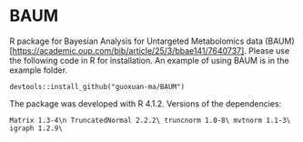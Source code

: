 # BAUM
 R package for Bayesian Analysis for Untargeted Metabolomics data (BAUM) [https://academic.oup.com/bib/article/25/3/bbae141/7640737]. Please use the following code in R for installation. An example of using BAUM is in the example folder.
 
``
devtools::install_github("guoxuan-ma/BAUM")
``

The package was developed with R 4.1.2. Versions of the dependencies:

``
Matrix 1.3-4\n
TruncatedNormal 2.2.2\
truncnorm 1.0-8\
mvtnorm 1.1-3\
igraph 1.2.9\
``
